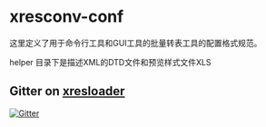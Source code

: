 xresconv-conf
==========

这里定义了用于命令行工具和GUI工具的批量转表工具的配置格式规范。


helper 目录下是描述XML的DTD文件和预览样式文件XLS

Gitter on [xresloader](https://github.com/xresloader/xresloader)
------
[![Gitter](https://badges.gitter.im/xresloader/xresloader.svg)](https://gitter.im/xresloader/xresloader?utm_source=badge&utm_medium=badge&utm_campaign=pr-badge)